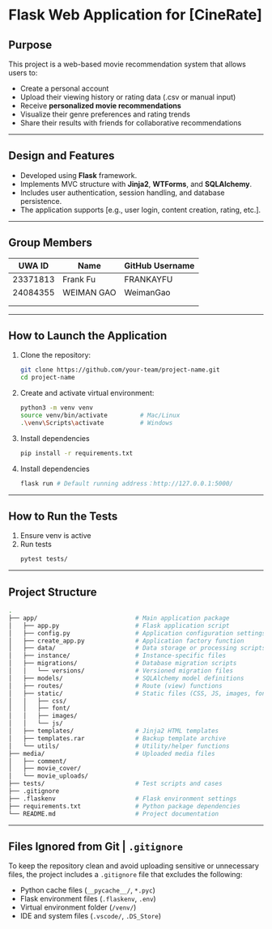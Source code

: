 # Flask Web Application for [CineRate]

## Purpose

This project is a web-based movie recommendation system that allows users to:

- Create a personal account
- Upload their viewing history or rating data (.csv or manual input)
- Receive **personalized movie recommendations**
- Visualize their genre preferences and rating trends
- Share their results with friends for collaborative recommendations

---

## Design and Features

- Developed using **Flask** framework.
- Implements MVC structure with **Jinja2**, **WTForms**, and **SQLAlchemy**.
- Includes user authentication, session handling, and database persistence.
- The application supports [e.g., user login, content creation, rating, etc.].

---

## Group Members

| UWA ID   | Name        | GitHub Username |
|----------|-------------|-----------------|
| 23371813 | Frank Fu    | FRANKAYFU       |
| 24084355 | WEIMAN GAO  | WeimanGao       |
|          |             |                 |
|          |             |                 |

---

## How to Launch the Application

1. Clone the repository:
   ```bash
   git clone https://github.com/your-team/project-name.git
   cd project-name
2. Create and activate virtual environment:
   ```bash
   python3 -m venv venv
   source venv/bin/activate         # Mac/Linux
   .\venv\Scripts\activate          # Windows
3. Install dependencies
   ```bash
   pip install -r requirements.txt
4. Install dependencies
   ```bash
   flask run # Default running address：http://127.0.0.1:5000/

---

## How to Run the Tests

1. Ensure venv is active
2. Run tests
   ```bash
   pytest tests/

---

## Project Structure

```bash
.
├── app/                           # Main application package 
│   ├── app.py                     # Flask application script 
│   ├── config.py                  # Application configuration settings 
│   ├── create_app.py              # Application factory function
│   ├── data/                      # Data storage or processing scripts 
│   ├── instance/                  # Instance-specific files
│   ├── migrations/                # Database migration scripts 
│   │   └── versions/              # Versioned migration files 
│   ├── models/                    # SQLAlchemy model definitions 
│   ├── routes/                    # Route (view) functions
│   ├── static/                    # Static files (CSS, JS, images, fonts) 
│   │   ├── css/                   
│   │   ├── font/                  
│   │   ├── images/               
│   │   └── js/                    
│   ├── templates/                 # Jinja2 HTML templates 
│   ├── templates.rar              # Backup template archive 
│   └── utils/                     # Utility/helper functions 
├── media/                         # Uploaded media files 
│   ├── comment/                   
│   ├── movie_cover/               
│   └── movie_uploads/             
├── tests/                         # Test scripts and cases 
├── .gitignore   
├── .flaskenv                      # Flask environment settings 
├── requirements.txt               # Python package dependencies 
└── README.md                      # Project documentation 
```

---

## Files Ignored from Git | `.gitignore` 

To keep the repository clean and avoid uploading sensitive or unnecessary files, the project includes a `.gitignore` file that excludes the following:

- Python cache files (`__pycache__/`, `*.pyc`)
- Flask environment files (`.flaskenv`, `.env`)
- Virtual environment folder (`/venv/`)
- IDE and system files (`.vscode/`, `.DS_Store`)

